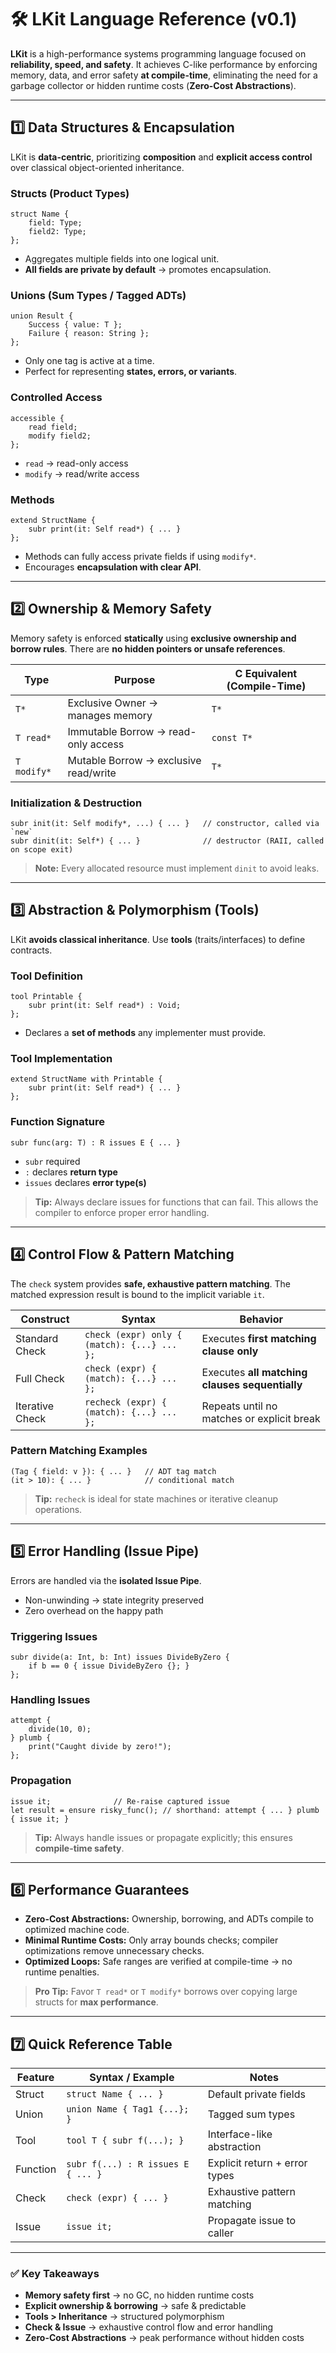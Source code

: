 
# 🛠 LKit Language Reference (v0.1)

**LKit** is a high-performance systems programming language focused on **reliability, speed, and safety**.
It achieves C-like performance by enforcing memory, data, and error safety **at compile-time**, eliminating the need for a garbage collector or hidden runtime costs (**Zero-Cost Abstractions**).

---

## 1️⃣ Data Structures & Encapsulation

LKit is **data-centric**, prioritizing **composition** and **explicit access control** over classical object-oriented inheritance.

### Structs (Product Types)
```lkit
struct Name {
    field: Type;
    field2: Type;
};
```

- Aggregates multiple fields into one logical unit.
- **All fields are private by default** → promotes encapsulation.

### Unions (Sum Types / Tagged ADTs)
```lkit
union Result {
    Success { value: T };
    Failure { reason: String };
};
```

- Only one tag is active at a time.
- Perfect for representing **states, errors, or variants**.

### Controlled Access
```lkit
accessible {
    read field;
    modify field2;
};
```

- `read` → read-only access
- `modify` → read/write access

### Methods
```lkit
extend StructName {
    subr print(it: Self read*) { ... }
};
```

- Methods can fully access private fields if using `modify*`.
- Encourages **encapsulation with clear API**.

---

## 2️⃣ Ownership & Memory Safety

Memory safety is enforced **statically** using **exclusive ownership and borrow rules**.
There are **no hidden pointers or unsafe references**.

| Type          | Purpose                               | C Equivalent (Compile-Time) |
|---------------|---------------------------------------|-----------------------------|
| `T*`          | Exclusive Owner → manages memory      | `T*`                       |
| `T read*`     | Immutable Borrow → read-only access  | `const T*`                  |
| `T modify*`   | Mutable Borrow → exclusive read/write | `T*`                        |

### Initialization & Destruction
```lkit
subr init(it: Self modify*, ...) { ... }   // constructor, called via `new`
subr dinit(it: Self*) { ... }              // destructor (RAII, called on scope exit)
```

> **Note:** Every allocated resource must implement `dinit` to avoid leaks.

---

## 3️⃣ Abstraction & Polymorphism (Tools)

LKit **avoids classical inheritance**. Use **tools** (traits/interfaces) to define contracts.

### Tool Definition
```lkit
tool Printable {
    subr print(it: Self read*) : Void;
};
```

- Declares a **set of methods** any implementer must provide.

### Tool Implementation
```lkit
extend StructName with Printable {
    subr print(it: Self read*) { ... }
};
```

### Function Signature
```lkit
subr func(arg: T) : R issues E { ... }
```

- `subr` required
- `:` declares **return type**
- `issues` declares **error type(s)**

> **Tip:** Always declare issues for functions that can fail. This allows the compiler to enforce proper error handling.

---

## 4️⃣ Control Flow & Pattern Matching

The `check` system provides **safe, exhaustive pattern matching**.
The matched expression result is bound to the implicit variable `it`.

| Construct        | Syntax                                      | Behavior |
|------------------|--------------------------------------------|---------|
| Standard Check    | `check (expr) only { (match): {...} ... };` | Executes **first matching clause only** |
| Full Check        | `check (expr) { (match): {...} ... };`      | Executes **all matching clauses sequentially** |
| Iterative Check   | `recheck (expr) { (match): {...} ... };`  | Repeats until no matches or explicit break |

### Pattern Matching Examples
```lkit
(Tag { field: v }): { ... }   // ADT tag match
(it > 10): { ... }            // conditional match
```

> **Tip:** `recheck` is ideal for state machines or iterative cleanup operations.

---

## 5️⃣ Error Handling (Issue Pipe)

Errors are handled via the **isolated Issue Pipe**.
- Non-unwinding → state integrity preserved
- Zero overhead on the happy path

### Triggering Issues
```lkit
subr divide(a: Int, b: Int) issues DivideByZero {
    if b == 0 { issue DivideByZero {}; }
};
```

### Handling Issues
```lkit
attempt {
    divide(10, 0);
} plumb {
    print("Caught divide by zero!");
};
```

### Propagation
```lkit
issue it;              // Re-raise captured issue
let result = ensure risky_func(); // shorthand: attempt { ... } plumb { issue it; }
```

> **Tip:** Always handle issues or propagate explicitly; this ensures **compile-time safety**.

---

## 6️⃣ Performance Guarantees

- **Zero-Cost Abstractions:** Ownership, borrowing, and ADTs compile to optimized machine code.
- **Minimal Runtime Costs:** Only array bounds checks; compiler optimizations remove unnecessary checks.
- **Optimized Loops:** Safe ranges are verified at compile-time → no runtime penalties.

> **Pro Tip:** Favor `T read*` or `T modify*` borrows over copying large structs for **max performance**.

---

## 7️⃣ Quick Reference Table

| Feature | Syntax / Example | Notes |
|---------|-----------------|-------|
| Struct | `struct Name { ... }` | Default private fields |
| Union  | `union Name { Tag1 {...}; }` | Tagged sum types |
| Tool   | `tool T { subr f(...); }` | Interface-like abstraction |
| Function | `subr f(...) : R issues E { ... }` | Explicit return + error types |
| Check   | `check (expr) { ... }` | Exhaustive pattern matching |
| Issue   | `issue it;` | Propagate issue to caller |

---

### ✅ Key Takeaways

- **Memory safety first** → no GC, no hidden runtime costs
- **Explicit ownership & borrowing** → safe & predictable
- **Tools > Inheritance** → structured polymorphism
- **Check & Issue** → exhaustive control flow and error handling
- **Zero-Cost Abstractions** → peak performance without hidden costs
